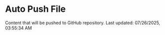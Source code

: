 # Auto Push File

Content that will be pushed to GitHub repository.
Last updated: 07/26/2025, 03:55:34 AM
